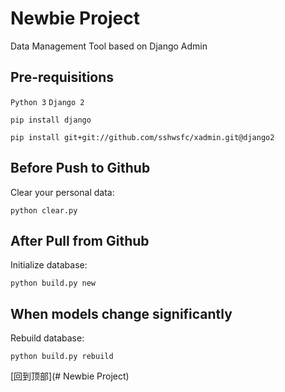 # Newbie Project

Data Management Tool based on Django Admin

## Pre-requisitions
`Python 3` `Django 2`

    pip install django

    pip install git+git://github.com/sshwsfc/xadmin.git@django2

## Before Push to Github
Clear your personal data:

    python clear.py

## After Pull from Github
Initialize database:

    python build.py new

## When models change significantly
Rebuild database:

    python build.py rebuild

[回到顶部](# Newbie Project)
